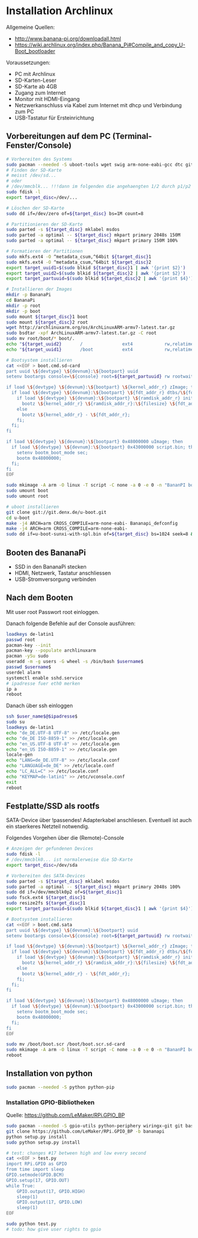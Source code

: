 
# Installation Archlinux 

Allgemeine Quellen:
- http://www.banana-pi.org/downloadall.html
- https://wiki.archlinux.org/index.php/Banana_Pi#Compile_and_copy_U-Boot_bootloader


Voraussetzungen:
- PC mit Archlinux
- SD-Karten-Leser
- SD-Karte ab 4GB
- Zugang zum Internet
- Monitor mit HDMI-Eingang 
- Netzwerkanschluss via Kabel zum Internet mit dhcp und Verbindung zum PC
- USB-Tastatur für Ersteinrichtung

## Vorbereitungen auf dem PC (Terminal-Fenster/Console)

```Bash
# Vorbereiten des Systems
sudo pacman --needed -S uboot-tools wget swig arm-none-eabi-gcc dtc git
# Finden der SD-Karte
# meisst /dev/sd... 
# oder 
# /dev/mmcblk... !!!dann im folgenden die angehaengten 1/2 durch p1/p2 austauschen!!!
sudo fdisk -l
export target_disc=/dev/...

# Löschen der SD-Karte
sudo dd if=/dev/zero of=${target_disc} bs=1M count=8

# Partitionieren der SD-Karte
sudo parted -s ${target_disc} mklabel msdos
sudo parted -a optimal -- ${target_disc} mkpart primary 2048s 150M
sudo parted -a optimal -- ${target_disc} mkpart primary 150M 100%

# Formatieren der Partitionen
sudo mkfs.ext4 -O ^metadata_csum,^64bit ${target_disc}1
sudo mkfs.ext4 -O ^metadata_csum,^64bit ${target_disc}2
export target_uuid1=$(sudo blkid ${target_disc}1 | awk '{print $2}')
export target_uuid2=$(sudo blkid ${target_disc}2 | awk '{print $2}')
export target_partuuid=$(sudo blkid ${target_disc}2 | awk '{print $4}')

# Installieren der Images
mkdir -p BananaPi
cd BananaPi
mkdir -p root
mkdir -p boot
sudo mount ${target_disc}1 boot
sudo mount ${target_disc}2 root
wget http://archlinuxarm.org/os/ArchLinuxARM-armv7-latest.tar.gz
sudo bsdtar -xpf ArchLinuxARM-armv7-latest.tar.gz -C root
sudo mv root/boot/* boot/.
echo "${target_uuid2}       /               ext4            rw,relatime     0 1" | sudo tee -a root/etc/fstab
echo "${target_uuid1}       /boot           ext4            rw,relatime     0 2" | sudo tee -a root/etc/fstab

# Bootsystem installieren
cat <<EOF > boot.cmd.sd-card
part uuid \${devtype} \${devnum}:\${bootpart} uuid
setenv bootargs console=\${console} root=${target_partuuid} rw rootwait

if load \${devtype} \${devnum}:\${bootpart} \${kernel_addr_r} zImage; then
  if load \${devtype} \${devnum}:\${bootpart} \${fdt_addr_r} dtbs/\${fdtfile}; then
    if load \${devtype} \${devnum}:\${bootpart} \${ramdisk_addr_r} initramfs-linux.img; then
      bootz \${kernel_addr_r} \${ramdisk_addr_r}:\${filesize} \${fdt_addr_r};
    else
      bootz \${kernel_addr_r} - \${fdt_addr_r};
    fi;
  fi;
fi

if load \${devtype} \${devnum}:\${bootpart} 0x48000000 uImage; then
  if load \${devtype} \${devnum}:\${bootpart} 0x43000000 script.bin; then
    setenv bootm_boot_mode sec;
    bootm 0x48000000;
  fi;
fi
EOF

sudo mkimage -A arm -O linux -T script -C none -a 0 -e 0 -n "BananPI boot script" -d boot.cmd.sd-card boot/boot.scr
sudo umount boot
sudo umount root

# uboot installieren
git clone git://git.denx.de/u-boot.git
cd u-boot
make -j4 ARCH=arm CROSS_COMPILE=arm-none-eabi- Bananapi_defconfig
make -j4 ARCH=arm CROSS_COMPILE=arm-none-eabi-
sudo dd if=u-boot-sunxi-with-spl.bin of=${target_disc} bs=1024 seek=8 && sync

```

## Booten des BananaPi
- SSD in den BananaPi stecken
- HDMI, Netzwerk, Tastatur anschliessen
- USB-Stromversorgung verbinden

## Nach dem Booten
Mit user root Passwort root einloggen.

Danach folgende Befehle auf der Console ausführen:
```bash
loadkeys de-latin1
passwd root
pacman-key --init
pacman-key --populate archlinuxarm
pacman -ySu sudo
useradd -m -g users -G wheel -s /bin/bash $username$
passwd $username$
userdel alarm
systemctl enable sshd.service
# ipadresse fuer eth0 merken
ip a
reboot
```

Danach über ssh einloggen
```bash
ssh $user_name$@$ipadresse$
sudo su
loadkeys de-latin1
echo "de_DE.UTF-8 UTF-8" >> /etc/locale.gen
echo "de_DE ISO-8859-1" >> /etc/locale.gen
echo "en_US.UTF-8 UTF-8" >> /etc/locale.gen
echo "en_US ISO-8859-1" >> /etc/locale.gen
locale-gen
echo "LANG=de_DE.UTF-8" >> /etc/locale.conf
echo "LANGUAGE=de_DE" >> /etc/locale.conf
echo "LC_ALL=C" >> /etc/locale.conf
echo "KEYMAP=de-latin1" >> /etc/vconsole.conf
exit
reboot
```

## Festplatte/SSD als rootfs
SATA-Device über !passendes! Adapterkabel anschliesen.
Eventuell ist auch ein staerkeres Netzteil notwendig.

Folgendes Vorgehen über die (Remote)-Console
```bash
# Anzeigen der gefundenen Devices
sudo fdisk -l
# /dev/mmcblk0... ist normalerweise die SD-Karte
export target_disc=/dev/sda

# Vorbereiten des SATA-Devices
sudo parted -s ${target_disc} mklabel msdos
sudo parted -a optimal -- ${target_disc} mkpart primary 2048s 100%
sudo dd if=/dev/mmcblk0p2 of=${target_disc}1
sudo fsck.ext4 ${target_disc}1
sudo resize2fs ${target_disc}1
export target_partuuid=$(sudo blkid ${target_disc}1 | awk '{print $4}')

# Bootsystem installieren
cat <<EOF > boot.cmd.sata
part uuid \${devtype} \${devnum}:\${bootpart} uuid
setenv bootargs console=\${console} root=${target_partuuid} rw rootwait

if load \${devtype} \${devnum}:\${bootpart} \${kernel_addr_r} zImage; then
  if load \${devtype} \${devnum}:\${bootpart} \${fdt_addr_r} dtbs/\${fdtfile}; then
    if load \${devtype} \${devnum}:\${bootpart} \${ramdisk_addr_r} initramfs-linux.img; then
      bootz \${kernel_addr_r} \${ramdisk_addr_r}:\${filesize} \${fdt_addr_r};
    else
      bootz \${kernel_addr_r} - \${fdt_addr_r};
    fi;
  fi;
fi

if load \${devtype} \${devnum}:\${bootpart} 0x48000000 uImage; then
  if load \${devtype} \${devnum}:\${bootpart} 0x43000000 script.bin; then
    setenv bootm_boot_mode sec;
    bootm 0x48000000;
  fi;
fi
EOF

sudo mv /boot/boot.scr /boot/boot.scr.sd-card
sudo mkimage -A arm -O linux -T script -C none -a 0 -e 0 -n "BananPI boot script" -d boot.cmd.sata boot/boot.scr
reboot
```


## Installation von python
```bash
sudo pacman --needed -S python python-pip
```

### Installation GPIO-Bibliotheken
Quelle: https://github.com/LeMaker/RPi.GPIO_BP
```bash
sudo pacman --needed -S gpio-utils python-periphery wiringx-git git base-devel
git clone https://github.com/LeMaker/RPi.GPIO_BP -b bananapi
python setup.py install
sudo python setup.py install

# test: changes #17 between high and low every second
cat <<EOF > test.py
import RPi.GPIO as GPIO
from time import sleep
GPIO.setmode(GPIO.BCM)
GPIO.setup(17, GPIO.OUT)
while True:
    GPIO.output(17, GPIO.HIGH)
    sleep(1)
    GPIO.output(17, GPIO.LOW)
    sleep(1)
EOF

sudo python test.py
# todo: how give user rights to gpio 
```
